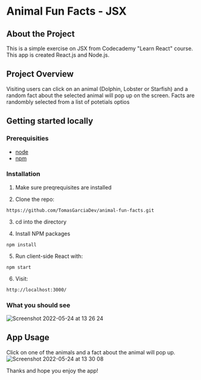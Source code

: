 # Animal Fun Facts - JSX

## About the Project
This is a simple exercise on JSX from Codecademy "Learn React" course.
This app is created React.js and Node.js.

## Project Overview
Visiting users can click on an animal (Dolphin, Lobster or Starfish) and a random fact about the selected animal will pop up on the screen. Facts are randombly selected from a list of potetials optios

## Getting started locally

### Prerequisities
- [node](https://nodejs.org/en/download/)
- [npm](https://www.npmjs.com/)

### Installation

1. Make sure preqrequisites are installed

2. Clone the repo:
```
https://github.com/TomasGarciaDev/animal-fun-facts.git
```

3. cd into the directory

4. Install NPM packages
```
npm install
```

5. Run client-side React with:
```
npm start
```

6. Visit: 
```
http://localhost:3000/ 
```
### What you should see 
![Screenshot 2022-05-24 at 13 26 24](https://user-images.githubusercontent.com/86299300/170024215-7626e8f4-5401-443f-ba9e-f686d90bd081.png)


## App Usage
Click on one of the animals and a fact about the animal will pop up.
![Screenshot 2022-05-24 at 13 30 08](https://user-images.githubusercontent.com/86299300/170024763-138f9306-563f-4edb-b9d8-76e9434a4c5d.png)

Thanks and hope you enjoy the app!
